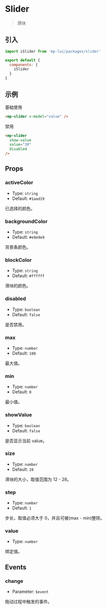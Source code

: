 # Slider

> 滑块

## 引入

``` js
import iSlider from 'mp-lui/packages/slider'

export default {
  components: {
    iSlider
  }
}
```

## 示例

基础使用

``` html
<mp-slider v-model="value" />
```

禁用

``` html
<mp-slider
  show-value
  value="30"
  disabled
/>
```

## Props

### activeColor

* Type: `string`
* Default: `#1aad19`

已选择的颜色。

### backgroundColor

* Type: `string`
* Default: `#e9e9e9`

背景条颜色。

### blockColor

* Type: `string`
* Default: `#ffffff`

滑块的颜色。

### disabled

* Type: `boolean`
* Default: `false`

是否禁用。

### max

* Type: `number`
* Default: `100`

最大值。

### min

* Type: `number`
* Default: `0`

最小值。

### showValue

* Type: `boolean`
* Default: `false`

是否显示当前 value。

### size

* Type: `number`
* Default: `28`

滑块的大小，取值范围为 12 - 28。

### step

* Type: `number`
* Default: `1`

步长，取值必须大于 0，并且可被(max - min)整除。

### value

* Type: `number`

绑定值。

## Events

### change

* Parameter: `$event`

拖动过程中触发的事件。
